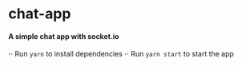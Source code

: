 # chat-app
#### A simple chat app with socket.io

⋅⋅ Run `yarn` to install dependencies
⋅⋅ Run `yarn start` to start the app

